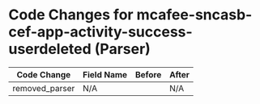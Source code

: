 # Code Changes for mcafee-sncasb-cef-app-activity-success-userdeleted (Parser)

| Code Change | Field Name | Before | After |
|-------------|------------|--------|-------|
| removed_parser | N/A |  | N/A |